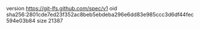 version https://git-lfs.github.com/spec/v1
oid sha256:2801cde7ed23f352ac8beb5ebdeba296e6dd83e985ccc3d6df44fec594e03b84
size 21387
